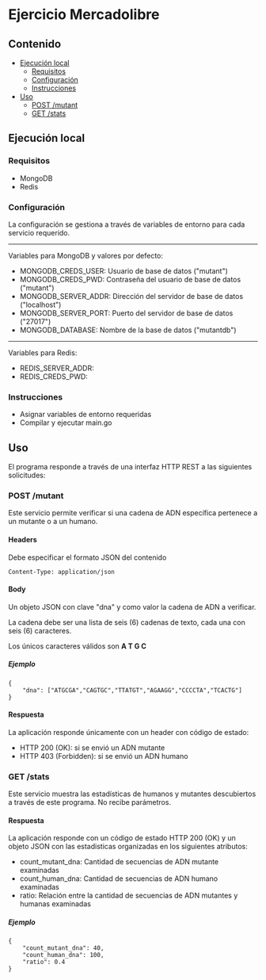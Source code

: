 # Ejercicio Mercadolibre
## Contenido
<!--ts-->
* [Ejecución local](#ejecución-local)
  * [Requisitos](#requisitos)
  * [Configuración](#configuración)
  * [Instrucciones](#instrucciones)
* [Uso](#uso)
  * [POST /mutant](#post-/mutant)
  * [GET /stats](#get-/stats)
<!--te-->

## Ejecución local
### Requisitos
* MongoDB
* Redis
### Configuración
La configuración se gestiona a través de variables de entorno para cada servicio requerido.

---
Variables para MongoDB y valores por defecto:
* MONGODB_CREDS_USER: Usuario de base de datos ("mutant")
* MONGODB_CREDS_PWD: Contraseña del usuario de base de datos ("mutant")
* MONGODB_SERVER_ADDR: Dirección del servidor de base de datos ("localhost")
* MONGODB_SERVER_PORT: Puerto del servidor de base de datos ("27017")
* MONGODB_DATABASE: Nombre de la base de datos ("mutantdb")


---
Variables para Redis:
* REDIS_SERVER_ADDR: 
* REDIS_CREDS_PWD: 


### Instrucciones
- Asignar variables de entorno requeridas
- Compilar y ejecutar main.go


## Uso
El programa responde a través de una interfaz HTTP REST a las siguientes solicitudes:

### POST /mutant
Este servicio permite verificar si una cadena de ADN específica pertenece a un mutante o a un humano.

#### Headers
Debe especificar el formato JSON del contenido
```
Content-Type: application/json
```

#### Body
Un objeto JSON con clave "dna" y como valor la cadena de ADN a verificar.

La cadena debe ser una lista de seis (6) cadenas de texto, cada una con seis (6) caracteres.

Los únicos caracteres válidos son **A T G C**

##### Ejemplo
```
{
    "dna": ["ATGCGA","CAGTGC","TTATGT","AGAAGG","CCCCTA","TCACTG"]
}
```

#### Respuesta
La aplicación responde únicamente con un header con código de estado:
* HTTP 200 (OK): si se envió un ADN mutante
* HTTP 403 (Forbidden): si se envió un ADN humano


### GET /stats
Este servicio muestra las estadísticas de humanos y mutantes descubiertos a través de este programa. No recibe parámetros.

#### Respuesta
La aplicación responde con un código de estado HTTP 200 (OK) y un objeto JSON con las estadisticas organizadas en los siguientes atributos:

* count_mutant_dna: Cantidad de secuencias de ADN mutante examinadas
* count_human_dna: Cantidad de secuencias de ADN humano examinadas
* ratio: Relación entre la cantidad de secuencias de ADN mutantes y humanas examinadas

##### Ejemplo
```
{
    "count_mutant_dna": 40,
    "count_human_dna": 100,
    "ratio": 0.4
}
```